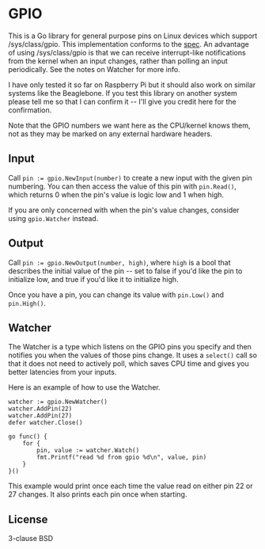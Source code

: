 GPIO
================

This is a Go library for general purpose pins on Linux devices which support /sys/class/gpio. This implementation conforms to the [spec](https://www.kernel.org/doc/Documentation/gpio/sysfs.txt). An advantage of using /sys/class/gpio is that we can receive interrupt-like notifications from the kernel when an input changes, rather than polling an input periodically. See the notes on Watcher for more info.

I have only tested it so far on Raspberry Pi but it should also work on similar systems like the Beaglebone. If you test this library on another system please tell me so that I can confirm it -- I'll give you credit here for the confirmation.

Note that the GPIO numbers we want here as the CPU/kernel knows them, not as they may be marked on any external hardware headers.

Input
---------------

Call `pin := gpio.NewInput(number)` to create a new input with the given pin numbering. You can then access the value of this pin with `pin.Read()`, which returns 0 when the pin's value is logic low and 1 when high.

If you are only concerned with when the pin's value changes, consider using `gpio.Watcher` instead.

Output
---------------

Call `pin := gpio.NewOutput(number, high)`, where `high` is a bool that describes the initial value of the pin -- set to false if you'd like the pin to initialize low, and true if you'd like it to initialize high.

Once you have a pin, you can change its value with `pin.Low()` and `pin.High()`.

Watcher
---------------

The Watcher is a type which listens on the GPIO pins you specify and then notifies you when the values of those pins change. It uses a `select()` call so that it does not need to actively poll, which saves CPU time and gives you better latencies from your inputs.

Here is an example of how to use the Watcher.

```
watcher := gpio.NewWatcher()
watcher.AddPin(22)
watcher.AddPin(27)
defer watcher.Close()

go func() {
    for {
        pin, value := watcher.Watch()
        fmt.Printf("read %d from gpio %d\n", value, pin)
    }
}()
```

This example would print once each time the value read on either pin 22 or 27 changes. It also prints each pin once when starting.

License
--------------
3-clause BSD
